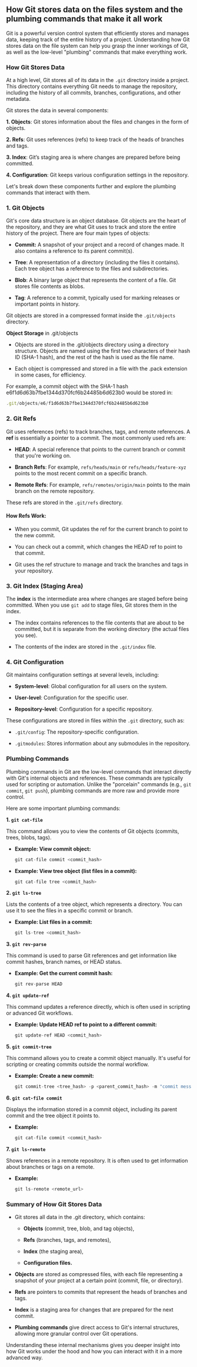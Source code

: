 ## How Git stores data on the files system and the plumbing commands that make it all work

Git is a powerful version control system that efficiently stores and manages data, keeping track of the entire history of a project. Understanding how Git stores data on the file system can help you grasp the inner workings of Git, as well as the low-level "plumbing" commands that make everything work.

### How Git Stores Data
At a high level, Git stores all of its data in the `.git` directory inside a project. This directory contains everything Git needs to manage the repository, including the history of all commits, branches, configurations, and other metadata.

Git stores the data in several components:

**1. Objects**: Git stores information about the files and changes in the form of objects.

**2. Refs**: Git uses references (refs) to keep track of the heads of branches and tags.

**3. Index**: Git’s staging area is where changes are prepared before being committed.

**4. Configuration**: Git keeps various configuration settings in the repository.

Let's break down these components further and explore the plumbing commands that interact with them.

### 1. Git Objects
Git's core data structure is an object database. Git objects are the heart of the repository, and they are what Git uses to track and store the entire history of the project. There are four main types of objects:

* **Commit:** A snapshot of your project and a record of changes made. It also contains a reference to its parent commit(s).

* **Tree**: A representation of a directory (including the files it contains). Each tree object has a reference to the files and subdirectories.

* **Blob**: A binary large object that represents the content of a file. Git stores file contents as blobs.

* **Tag**: A reference to a commit, typically used for marking releases or important points in history.

Git objects are stored in a compressed format inside the `.git/objects` directory.

**Object Storage** in .git/objects

* Objects are stored in the .git/objects directory using a directory structure. Objects are named using the first two characters of their hash ID (SHA-1 hash), and the rest of the hash is used as the file name.

* Each object is compressed and stored in a file with the .pack extension in some cases, for efficiency.

For example, a commit object with the SHA-1 hash e6f1d6d63b7fbe1344d370fcf6b24485b6d623b0 would be stored in:
```js
.git/objects/e6/f1d6d63b7fbe1344d370fcf6b24485b6d623b0
```
### 2. Git Refs
Git uses references (refs) to track branches, tags, and remote references. A **ref** is essentially a pointer to a commit. The most commonly used refs are:

* **HEAD**: A special reference that points to the current branch or commit that you're working on.

* **Branch Refs**: For example, `refs/heads/main` or `refs/heads/feature-xyz` points to the most recent commit on a specific branch.

* **Remote Refs**: For example, `refs/remotes/origin/main` points to the main branch on the remote repository.

These refs are stored in the `.git/refs` directory.

#### How Refs Work:
* When you commit, Git updates the ref for the current branch to point to the new commit.

* You can check out a commit, which changes the HEAD ref to point to that commit.

* Git uses the ref structure to manage and track the branches and tags in your repository.

### 3. Git Index (Staging Area)
The **index** is the intermediate area where changes are staged before being committed. When you use `git add` to stage files, Git stores them in the index.

* The index contains references to the file contents that are about to be committed, but it is separate from the working directory (the actual files you see).

* The contents of the index are stored in the `.git/index` file.

### 4. Git Configuration
Git maintains configuration settings at several levels, including:

* **System-level**: Global configuration for all users on the system.

* **User-level**: Configuration for the specific user.

* **Repository-level**: Configuration for a specific repository.

These configurations are stored in files within the `.git` directory, such as:

* `.git/config`: The repository-specific configuration.

* `.gitmodules`: Stores information about any submodules in the repository.

### Plumbing Commands
Plumbing commands in Git are the low-level commands that interact directly with Git's internal objects and references. These commands are typically used for scripting or automation. Unlike the "porcelain" commands (e.g., `git commit`, `git push`), plumbing commands are more raw and provide more control.

Here are some important plumbing commands:

**1. `git cat-file`**

This command allows you to view the contents of Git objects (commits, trees, blobs, tags).

* **Example: View commit object:**
    ```js
    git cat-file commit <commit_hash>
    ```
* **Example: View tree object (list files in a commit):**
    ```js
    git cat-file tree <commit_hash>
    ```

**2. `git ls-tree`**

Lists the contents of a tree object, which represents a directory. You can use it to see the files in a specific commit or branch.

* **Example: List files in a commit:**
    ```js
    git ls-tree <commit_hash>
    ```
**3. `git rev-parse`**

This command is used to parse Git references and get information like commit hashes, branch names, or HEAD status.

* **Example: Get the current commit hash:**
    ```js
    git rev-parse HEAD
    ```

**4. `git update-ref`**

This command updates a reference directly, which is often used in scripting or advanced Git workflows.

* **Example: Update HEAD ref to point to a different commit:**
    ```js
    git update-ref HEAD <commit_hash>
    ```
**5. `git commit-tree`**

This command allows you to create a commit object manually. It's useful for scripting or creating commits outside the normal workflow.

* **Example: Create a new commit:**
    ```js
    git commit-tree <tree_hash> -p <parent_commit_hash> -m "commit message"
    ```
**6. `git cat-file commit`**

Displays the information stored in a commit object, including its parent commit and the tree object it points to.

* **Example:**
    ```js
    git cat-file commit <commit_hash>
    ```

**7. `git ls-remote`**

Shows references in a remote repository. It is often used to get information about branches or tags on a remote.

* **Example:**
    ```js
    git ls-remote <remote_url>
    ```
### Summary of How Git Stores Data
* Git stores all data in the .git directory, which contains:

    * **Objects** (commit, tree, blob, and tag objects),

    * **Refs** (branches, tags, and remotes),

    * **Index** (the staging area),

    * **Configuration files.**

* **Objects** are stored as compressed files, with each file representing a snapshot of your project at a certain point (commit, file, or directory).

* **Refs** are pointers to commits that represent the heads of branches and tags.

* **Index** is a staging area for changes that are prepared for the next commit.

* **Plumbing commands** give direct access to Git's internal structures, allowing more granular control over Git operations.

Understanding these internal mechanisms gives you deeper insight into how Git works under the hood and how you can interact with it in a more advanced way.